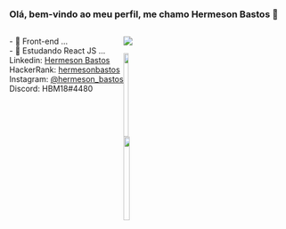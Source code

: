 ### Olá, bem-vindo ao meu perfil, me chamo Hermeson Bastos 👋

   <div style="display: flex; flex-direction: row;">
   <p>- 🔭 Front-end ...<br>
      - 🌱 Estudando React JS ...<br>
        Linkedin: <a href="https://www.linkedin.com/in/hermeson-bastos-632578226/">Hermeson Bastos</a><br>
        HackerRank: <a href="https://www.hackerrank.com/profile/hermesonbastos">hermesonbastos</a><br>
        Instagram: <a href="https://www.instagram.com/hermeson_bastos/">@hermeson_bastos</a><br>
        Discord: HBM18#4480<br></p>
   <div alt="hmb" height="300px" style="border-radius: 50px;">
        
<p>
  <a href="https://skillicons.dev">
    <img src="https://skillicons.dev/icons?i=typescript,nextjs,nodejs,figma" />
  </a>
</p>

<img style="height: 150px;" width="45%" src="https://github-readme-stats.vercel.app/api?username=hermesonbastos&show_icons=true&theme=radical">
<img style="height: 150px;" width="50%" src="https://github-readme-stats.vercel.app/api/top-langs/?username=hermesonbastos&theme=radical&layout=compact">


 
